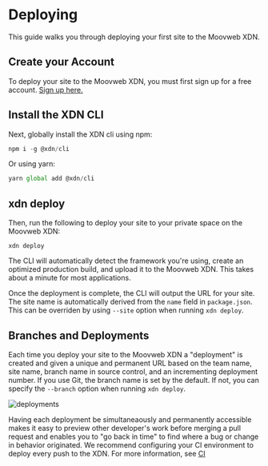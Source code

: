 # Deploying 

This guide walks you through deploying your first site to the Moovweb XDN.

## Create your Account

To deploy your site to the Moovweb XDN, you must first sign up for a free account.  [Sign up here.](https://moovweb.app/signup)

## Install the XDN CLI

Next, globally install the XDN cli using npm:

```js
npm i -g @xdn/cli
```

Or using yarn:

```js
yarn global add @xdn/cli
```

## xdn deploy

Then, run the following to deploy your site to your private space on the Moovweb XDN:

```
xdn deploy
```

The CLI will automatically detect the framework you're using, create an optimized production build, and upload it to the Moovweb XDN.  This takes about a minute for most applications.

Once the deployment is complete, the CLI will output the URL for your site.  The site name is automatically derived from the `name` field in `package.json`.  This can be overriden by using `--site` option when running `xdn deploy`.

## Branches and Deployments

Each time you deploy your site to the Moovweb XDN a "deployment" is created and given a unique and permanent URL based on the team name, site name, branch name in source control, and an incrementing deployment number.  If you use Git, the branch name is set by the default.  If not, you can specify the `--branch` option when running `xdn deploy`.

![deployments](../images/deploying/deployments.png)

Having each deployment be simultaneaously and permanently accessible makes it easy to preview other developer's work before merging a pull request and enables you to "go back in time" to find where a bug or change in behavior originated.  We recommend configuring your CI environment to deploy every push to the XDN.  For more information, see [CI](../ci)

